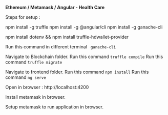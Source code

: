 **Ethereum / Metamask / Angular - Health Care**

Steps for setup : 


npm install -g truffle
npm install -g @angular/cli
npm install -g ganache-cli

npm install dotenv && npm install truffle-hdwallet-provider


Run this command in different terminal ` ganache-cli`

Navigate to Blockchain folder.
Run this command   `truffle compile`
Run this command   `truffle migrate`


Navigate to frontend folder.
Run this command  `npm install`
 Run this command  `ng serve `


Open in browser :  http://localhost:4200

Install metamask in browser.

Setup metamask to run application in browser.
